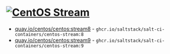 # [![CentOS Stream](https://github.com/saltstack/salt-ci-containers/actions/workflows/centos-stream-containers.yml/badge.svg)](https://github.com/saltstack/salt-ci-containers/actions/workflows/centos-stream-containers.yml)

- [quay.io/centos/centos:stream8](https://quay.io/centos/centos?tab=tags&tag=stream8) - `ghcr.io/saltstack/salt-ci-containers/centos-stream:8`
- [quay.io/centos/centos:stream9](https://quay.io/centos/centos?tab=tags&tag=stream9) - `ghcr.io/saltstack/salt-ci-containers/centos-stream:9`

